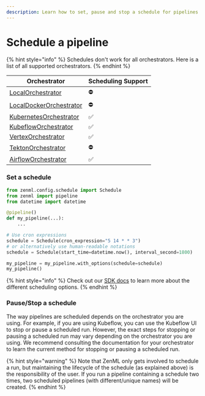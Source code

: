 ```yaml
---
description: Learn how to set, pause and stop a schedule for pipelines.
---
```


# Schedule a pipeline

{% hint style="info" %}
Schedules don't work for all orchestrators. Here is a list of all supported orchestrators.
{% endhint %}

| Orchestrator                                                                | Scheduling Support |
| --------------------------------------------------------------------------- | ------------------ |
| [LocalOrchestrator](../component-guide/orchestrators/local.md)              | ⛔️                 |
| [LocalDockerOrchestrator](../component-guide/orchestrators/local-docker.md) | ⛔️                 |
| [KubernetesOrchestrator](../component-guide/orchestrators/kubernetes.md)    | ✅                  |
| [KubeflowOrchestrator](../component-guide/orchestrators/kubeflow.md)        | ✅                  |
| [VertexOrchestrator](../component-guide/orchestrators/vertex.md)            | ✅                  |
| [TektonOrchestrator](../component-guide/orchestrators/tekton.md)            | ⛔️                 |
| [AirflowOrchestrator](../component-guide/orchestrators/airflow.md)          | ✅                  |

### Set a schedule

```python
from zenml.config.schedule import Schedule
from zenml import pipeline
from datetime import datetime

@pipeline()
def my_pipeline(...):
    ...

# Use cron expressions
schedule = Schedule(cron_expression="5 14 * * 3")
# or alternatively use human-readable notations
schedule = Schedule(start_time=datetime.now(), interval_second=1800)

my_pipeline = my_pipeline.with_options(schedule=schedule)
my_pipeline()
```

{% hint style="info" %}
Check out our [SDK docs](https://sdkdocs.zenml.io/latest/core\_code\_docs/core-config/#zenml.config.schedule.Schedule) to learn more about the different scheduling options.
{% endhint %}

### Pause/Stop a schedule

The way pipelines are scheduled depends on the orchestrator you are using. For example, if you are using Kubeflow, you can use the Kubeflow UI to stop or pause a scheduled run. However, the exact steps for stopping or pausing a scheduled run may vary depending on the orchestrator you are using. We recommend consulting the documentation for your orchestrator to learn the current method for stopping or pausing a scheduled run.

{% hint style="warning" %}
Note that ZenML only gets involved to schedule a run, but maintaining the lifecycle of the schedule (as explained above) is the responsibility of the user. If you run a pipeline containing a schedule two times, two scheduled pipelines (with different/unique names) will be created.
{% endhint %}
